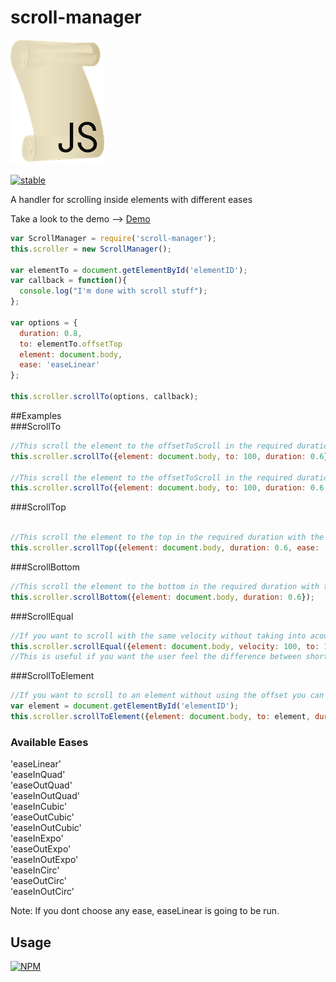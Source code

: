 # scroll-manager
![logo](https://raw.githubusercontent.com/maximobelen/assets/master/images/scroll-manager/scroll-manager.png)  

[![stable](http://badges.github.io/stability-badges/dist/stable.svg)](http://github.com/badges/stability-badges)

A handler for scrolling inside elements with different eases  
  
  Take a look to the demo --> [Demo](http://jam3.github.io/scroll-manager/)

```js
var ScrollManager = require('scroll-manager');
this.scroller = new ScrollManager();

var elementTo = document.getElementById('elementID');
var callback = function(){
  console.log("I'm done with scroll stuff");
};

var options = {
  duration: 0.8,
  to: elementTo.offsetTop
  element: document.body,
  ease: 'easeLinear'
};

this.scroller.scrollTo(options, callback);
```

##Examples  
###ScrollTo  

```js
//This scroll the element to the offsetToScroll in the required duration with the default ease
this.scroller.scrollTo({element: document.body, to: 100, duration: 0.6});

//This scroll the element to the offsetToScroll in the required duration with the selected ease and finally execute the callback
this.scroller.scrollTo({element: document.body, to: 100, duration: 0.6, ease: 'easeOutCubic'}, callback);

```
###ScrollTop  

```js

//This scroll the element to the top in the required duration with the selected ease and finally execute the callback
this.scroller.scrollTop({element: document.body, duration: 0.6, ease: 'easeOutCubic'}, callback);

```
###ScrollBottom  

```js
//This scroll the element to the bottom in the required duration with the default ease
this.scroller.scrollBottom({element: document.body, duration: 0.6});

```
###ScrollEqual 

```js
//If you want to scroll with the same velocity without taking into acount the duration you can use:
this.scroller.scrollEqual({element: document.body, velocity: 100, to: 100, ease: 'easeOutCubic'});  
//This is useful if you want the user feel the difference between short and long distances.

```

###ScrollToElement 

```js
//If you want to scroll to an element without using the offset you can use:
var element = document.getElementById('elementID');
this.scroller.scrollToElement({element: document.body, to: element, duration: 0.6, ease: 'easeOutExpo'});

```

### Available Eases  
'easeLinear'  
'easeInQuad'  
'easeOutQuad'  
'easeInOutQuad'  
'easeInCubic'  
'easeOutCubic'  
'easeInOutCubic'  
'easeInExpo'  
'easeOutExpo'  
'easeInOutExpo'  
'easeInCirc'  
'easeOutCirc'  
'easeInOutCirc'  

Note: If you dont choose any ease, easeLinear is going to be run.

## Usage

[![NPM](https://nodei.co/npm/scroll-manager.png)](https://www.npmjs.com/package/scroll-manager)
